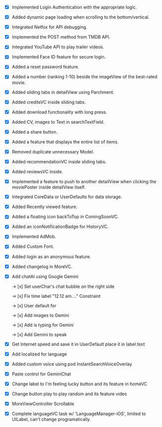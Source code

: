 
- [x] Implemented Login Authentication with the appropriate logic.

- [x] Added dynamic page loading when scrolling to the bottom/vertical.

- [x] Integrated Netfox for API debugging.

- [x] Implemented the POST method from TMDB API.

- [x] Integrated YouTube API to play trailer videos.

- [x] Implemented Face ID feature for secure login.

- [x] Added a reset password feature.

- [x] Added a number (ranking 1-10) beside the imageView of the best-rated movie.

- [x] Added sliding tabs in detailView using Parchment.

- [x] Added creditsVC inside sliding tabs.

- [x] Added download functionality with long press.

- [x] Added CV, images to Text in searchTextField.

- [x] Added a share button.

- [x] Added a feature that displays the entire list of items.

- [x] Removed duplicate unnecessary Model.

- [x] Added recommendationVC inside sliding tabs.

- [x] Added reviewsVC inside.

- [x] Implemented a feature to push to another detailView when clicking the moviePoster inside detailView 
itself.

- [x] Integrated CoreData or UserDefaults for data storage.

- [x] Added Recently viewed feature.

- [x] Added a floating icon backToTop in ComingSoonVC.

- [x] Added an iconNotificationBadge for HistoryVC.

- [x] Implemented AdMob.

- [x] Added Custom Font.

- [x] Added login as an anonymous feature.

- [x] Added changelog in MoreVC.

- [x] Add chatAI using Google Gemini 

   -> [x] Set userChar's chat bubble on the right side

   -> [x] Fix time label "12.12 am...." Constraint

   -> [x] User default for 

   -> [x] Add images to Gemini

   -> [x] Add is typing for Gemini

   -> [x] Add Gemini to speak

- [x] Get Internet speed and save it in UserDefault place it in label.text

- [x] Add localized for language

- [x] Added custom voice using pod InstantSearchVoiceOverlay

- [x] Paste control for GeminiChat

- [x] Change label to I'm feeling lucky button and its feature in homeVC

- [x] Change button play to play random and its feature video

- [x] MoreViewController Scrollable

- [x] Complete languageVC task w/ 'LanguageManager-iOS', limited to UILabel, can't change programatically.

